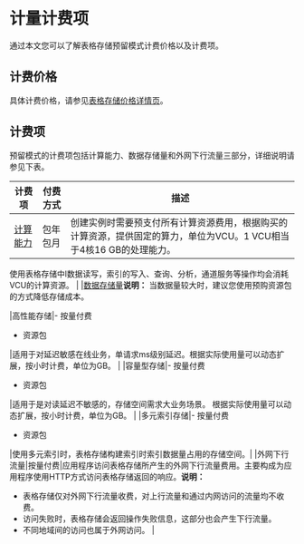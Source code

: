 # 计量计费项

通过本文您可以了解表格存储预留模式计费价格以及计费项。

## 计费价格

具体计费价格，请参见[表格存储价格详情页](https://www.aliyun.com/price/product#/ots/detail)。

## 计费项

预留模式的计费项包括计算能力、数据存储量和外网下行流量三部分，详细说明请参见下表。

|计费项|付费方式|描述|
|---|----|--|
|[计算能力](/cn.zh-CN/产品定价/常见问题/使用预留模式时如何进行预估选型.md)|包年包月|创建实例时需要预支付所有计算资源费用，根据购买的计算资源，提供固定的算力，单位为VCU。1 VCU相当于4核16 GB的处理能力。

使用表格存储中l数据读写，索引的写入、查询、分析，通道服务等操作均会消耗VCU的计算资源。 |
|[数据存储量](/cn.zh-CN/产品定价/数据存储量.md)**说明：** 当数据量较大时，建议您使用预购资源包的方式降低存储成本。

|高性能存储|-   按量付费
-   资源包

|适用于对延迟敏感在线业务，单请求ms级别延迟。根据实际使用量可以动态扩展，按小时计费，单位为GB。 |
|容量型存储|-   按量付费
-   资源包

|适用于是对读延迟不敏感的，存储空间需求大业务场景。 根据实际使用量可以动态扩展，按小时计费，单位为GB。 |
|多元索引存储|-   按量付费
-   资源包

|使用多元索引时，表格存储构建索引时索引数据量占用的存储空间。|
|外网下行流量|按量付费|应用程序访问表格存储所产生的外网下行流量费用。主要构成为应用程序使用HTTP方式访问表格存储返回的响应。**说明：**

-   表格存储仅对外网下行流量收费，对上行流量和通过内网访问的流量均不收费。
-   访问失败时，表格存储会返回操作失败信息，这部分也会产生下行流量。
-   不同地域间的访问也属于外网访问。 |

